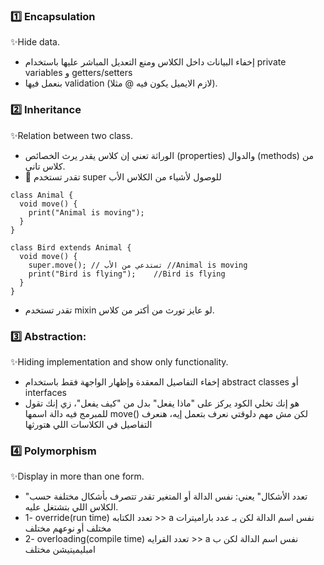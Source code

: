 ### 1️⃣ Encapsulation
✨Hide data.
- إخفاء البيانات داخل الكلاس ومنع التعديل المباشر عليها باستخدام private variables و getters/setters
- بنعمل فيها validation (لازم الايميل يكون فيه @ مثلا).
### 2️⃣ Inheritance
✨Relation between two class.
- الوراثة تعني إن كلاس يقدر يرث الخصائص (properties) والدوال (methods) من كلاس تاني.
- 🔁 تقدر تستخدم super للوصول لأشياء من الكلاس الأب
```
class Animal {
  void move() {
    print("Animal is moving");
  }
}

class Bird extends Animal {
  void move() {
    super.move(); // تستدعي من الأب //Animal is moving
    print("Bird is flying");    //Bird is flying
  }
}
```
- تقدر تستخدم  mixin لو عايز تورث من أكتر من كلاس.
### 3️⃣ Abstraction:
✨Hiding implementation and show only functionality.
- إخفاء التفاصيل المعقدة وإظهار الواجهة فقط باستخدام abstract classes أو interfaces
- هو إنك تخلي الكود يركز على "ماذا يفعل" بدل من "كيف يفعل"، زي إنك تقول للمبرمج فيه دالة اسمها move() لكن مش مهم دلوقتي نعرف بتعمل إيه، هنعرف التفاصيل في الكلاسات اللي هتورثها
### 4️⃣ Polymorphism
✨Display in more than one form.
- "تعدد الأشكال" يعني: نفس الدالة أو المتغير تقدر تتصرف بأشكال مختلفة حسب الكلاس اللي بتشتغل عليه.
- 1- override(run time) تعدد الكتابه        >> a نفس اسم الدالة لكن بـ عدد باراميترات مختلف أو نوعهم مختلف
- 2- overloading(compile time) تعدد القرايه >> a نفس اسم الدالة لكن ب امبليميتيشن مختلف
